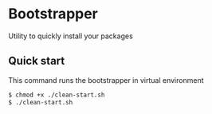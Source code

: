 # Bootstrapper

Utility to quickly install your packages

## Quick start

This command runs the bootstrapper in virtual environment

```bash
$ chmod +x ./clean-start.sh
$ ./clean-start.sh
```
